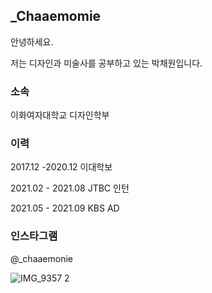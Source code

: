 ## _Chaaemomie

안녕하세요. 

저는 디자인과 미술사를 공부하고 있는 박채원입니다.

### 소속

이화여자대학교 디자인학부


### 이력

2017.12 -2020.12 이대학보 

2021.02 - 2021.08 JTBC 인턴

2021.05 - 2021.09 KBS AD

### 인스타그램

@_chaaemonie

![IMG_9357 2](https://user-images.githubusercontent.com/90588548/133022484-79931fff-d5ad-4725-85e2-a002e6774353.jpg)


```markdown





